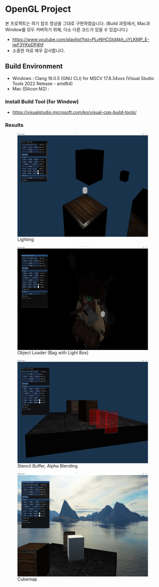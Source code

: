 # OpenGL Project
본 프로젝트는 하기 참조 영상을 그대로 구현하였습니다.
(Build 과정에서, Mac과 Window를 모두 커버하기 위해, 다소 다른 코드가 있을 수 있습니다.)
- https://www.youtube.com/playlist?list=PLvNHCGtd4kh_cYLKMP_E-jwF3YKpDP4hf
- 소중한 자료 매우 감사합니다.

## Build Environment
- Windows : Clang 16.0.5 (GNU CLI) for MSCV 17.8.34xxx (Visual Studio Tools 2022 Release - amd64)
- Mac (Silicon M2) : 

### Install Build Tool (for Window)
- https://visualstudio.microsoft.com/ko/visual-cpp-build-tools/

### Results
<figure>
    <img src="https://github.com/SonJunHyuck/OpenGL_BASIC/blob/main/displays/Lighting.png" width="600" height="336" align="center">
    <figcaption>Lighting</figcaption>
</figure>

<figure>
    <img src="https://github.com/SonJunHyuck/OpenGL_BASIC/blob/main/displays/ObjectLoader.png" width="600" height="336" align="center">
<figcaption>Object Loader (Bag with Light Box)</figcaption>
</figure>

<figure>
    <img src="https://github.com/SonJunHyuck/OpenGL_BASIC/blob/main/displays/Advanced1.png" width="600" height="336" align="center">
<figcaption>Stencil Buffer, Alpha Blending</figcaption>
</figure>

<figure>
    <img src="https://github.com/SonJunHyuck/OpenGL_BASIC/blob/main/displays/Cubemap.png" width="600" height="336" align="center">
<figcaption>Cubemap</figcaption>
</figure>

